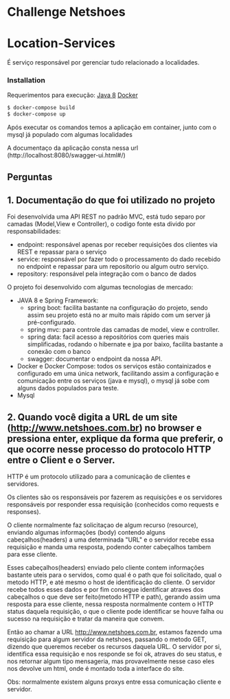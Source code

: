 # Challenge Netshoes

# Location-Services

É serviço responsável por gerenciar tudo relacionado a localidades.
    
### Installation

Requerimentos para execução: 
[Java 8](https://www.oracle.com/java/technologies/javase/javase-jdk8-downloads.html)
[Docker](https://docs.docker.com/docker-for-windows/install/)

```sh
$ docker-compose build
$ docker-compose up
```

Após executar os comandos temos a aplicação em container, junto com o mysql já populado com algumas localidades

A documentaço da aplicação consta nessa url 
(http://localhost:8080/swagger-ui.html#/)

## Perguntas

## 1. Documentação do que foi utilizado no projeto

Foi desenvolvida uma API REST no padrão MVC, está tudo separo por camadas (Model,View e Controller), o codigo fonte esta divido por responsabilidades:
  - endpoint: responsável apenas por receber requisições dos clientes via REST e repassar para o serviço
  - service: responsável por fazer todo o processamento do dado recebido no endpoint e repassar para um repositorio ou algum outro serviço.
  - repository: responsável pela integração com o banco de dados
  
O projeto foi desenvolvido com algumas tecnologias de mercado:

 - JAVA 8 e Spring Framework:
    - spring boot: facilita bastante na configuração do projeto, sendo assim seu projeto está no ar muito mais rápido com um  server já pré-configurado.
    - spring mvc: para controle das camadas de model, view e controller.
    - spring data: facil acesso a repositórios com queries mais simplificadas, rodando o hibernate e jpa por baixo, facilita bastante a conexão com o banco
    - swagger: documentar o endpoint da nossa API.
 - Docker e Docker Compose: todos os serviços estão containizados e configurado em uma única network, facilitando assim a configuração e comunicação entre os serviços (java e mysql), o mysql já sobe com alguns dados populados para teste.
 - Mysql
 
## 2. Quando você digita a URL de um site (http://www.netshoes.com.br) no browser e pressiona enter, explique da forma que preferir, o que ocorre nesse processo do protocolo HTTP entre o Client e o Server.

HTTP é um protocolo utilizado para a comunicação de clientes e servidores. 

Os clientes são os responsáveis por fazerem as requisições e os servidores responsáveis por responder essa requisição (conhecidos como requests e responses).

O cliente normalmente faz solicitaçao de algum recurso (resource), enviando algumas informações (body) contendo alguns cabeçalhos(headers) a uma determinada "URL" e o servidor recebe essa requisição e manda uma resposta, podendo conter cabeçalhos tambem para esse cliente.

Esses cabeçalhos(headers) enviado pelo cliente contem informações bastante uteis para o servidos, como qual é o path que foi solicitado, qual o metodo HTTP, e até mesmo o host de identificação do cliente. O servidor recebe todos esses dados e por fim consegue identificar atraves dos cabeçalhos o que deve ser feito(metodo HTTP e path), gerando assim uma resposta para esse cliente, nessa resposta normalmente contem o HTTP status daquela requisição, o que o cliente pode identificar se houve falha ou sucesso na requisição e tratar da maneira que convem.


Então ao chamar a URL http://www.netshoes.com.br, estamos fazendo uma requisição para algum servidor da netshoes, passando o metodo GET, dizendo que queremos receber os recursos daquela URL. O servidor por si, identifica essa requisição e nos responde se foi ok, atraves do seu status, e nos retornar algum tipo mensageria, mas provavelmente nesse caso eles nos devolve um html, onde é montado toda a interface do site.

Obs: normalmente existem alguns proxys entre essa comunicação cliente e servidor.
